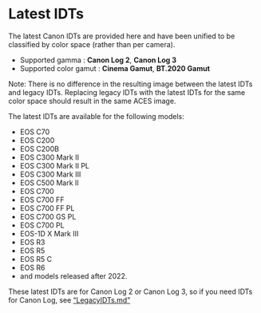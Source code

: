 # Latest IDTs

The latest Canon IDTs are provided here and have been unified to be classified by color space (rather than per camera).
* Supported gamma : **Canon Log 2**, **Canon Log 3**
* Supported color gamut : **Cinema Gamut**, **BT.2020 Gamut**

Note: There is no difference in the resulting image between the latest IDTs and legacy IDTs. Replacing legacy IDTs with the latest IDTs for the same color space should result in the same ACES image.

The latest IDTs are available for the following models:
* EOS C70
* EOS C200
* EOS C200B
* EOS C300 Mark II
* EOS C300 Mark II PL
* EOS C300 Mark III
* EOS C500 Mark II
* EOS C700
* EOS C700 FF
* EOS C700 FF PL
* EOS C700 GS PL
* EOS C700 PL
* EOS-1D X Mark III
* EOS R3
* EOS R5
* EOS R5 C
* EOS R6
* and models released after 2022.

These latest IDTs are for Canon Log 2 or Canon Log 3, so if you need IDTs for Canon Log, see [“LegacyIDTs.md”](LegacyIDTs.md)